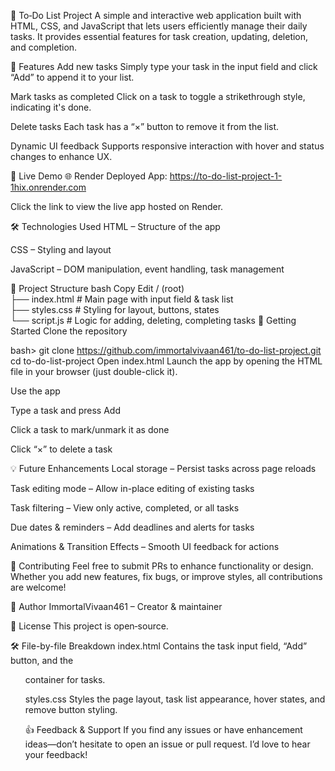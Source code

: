 📝 To‑Do List Project
A simple and interactive web application built with HTML, CSS, and JavaScript that lets users efficiently manage their daily tasks. It provides essential features for task creation, updating, deletion, and completion.

🎯 Features
Add new tasks
Simply type your task in the input field and click “Add” to append it to your list.

Mark tasks as completed
Click on a task to toggle a strikethrough style, indicating it's done.

Delete tasks
Each task has a “×” button to remove it from the list.

Dynamic UI feedback
Supports responsive interaction with hover and status changes to enhance UX.

🚀 Live Demo
🌐 Render Deployed App:
https://to-do-list-project-1-1hix.onrender.com

Click the link to view the live app hosted on Render.

🛠️ Technologies Used
HTML – Structure of the app

CSS – Styling and layout

JavaScript – DOM manipulation, event handling, task management

📁 Project Structure
bash
Copy
Edit
/ (root)  
├── index.html       # Main page with input field & task list  
├── styles.css       # Styling for layout, buttons, states  
└── script.js        # Logic for adding, deleting, completing tasks
🚀 Getting Started
Clone the repository

bash>
git clone https://github.com/immortalvivaan461/to-do-list-project.git
cd to-do-list-project
Open index.html
Launch the app by opening the HTML file in your browser (just double-click it).

Use the app

Type a task and press Add

Click a task to mark/unmark it as done

Click “×” to delete a task

💡 Future Enhancements
Local storage – Persist tasks across page reloads

Task editing mode – Allow in-place editing of existing tasks

Task filtering – View only active, completed, or all tasks

Due dates & reminders – Add deadlines and alerts for tasks

Animations & Transition Effects – Smooth UI feedback for actions

🤝 Contributing
Feel free to submit PRs to enhance functionality or design. Whether you add new features, fix bugs, or improve styles, all contributions are welcome!

👤 Author
ImmortalVivaan461 – Creator & maintainer

📄 License
This project is open‑source.

🛠️ File-by-file Breakdown
index.html
Contains the task input field, “Add” button, and the <ul> container for tasks.

styles.css
Styles the page layout, task list appearance, hover states, and remove button styling.

👍 Feedback & Support
If you find any issues or have enhancement ideas—don’t hesitate to open an issue or pull request. I’d love to hear your feedback!


